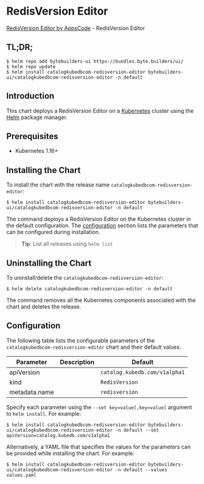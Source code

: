 # RedisVersion Editor

[RedisVersion Editor by AppsCode](https://byte.builders) - RedisVersion Editor

## TL;DR;

```console
$ helm repo add bytebuilders-ui https://bundles.byte.builders/ui/
$ helm repo update
$ helm install catalogkubedbcom-redisversion-editor bytebuilders-ui/catalogkubedbcom-redisversion-editor -n default
```

## Introduction

This chart deploys a RedisVersion Editor on a [Kubernetes](http://kubernetes.io) cluster using the [Helm](https://helm.sh) package manager.

## Prerequisites

- Kubernetes 1.16+

## Installing the Chart

To install the chart with the release name `catalogkubedbcom-redisversion-editor`:

```console
$ helm install catalogkubedbcom-redisversion-editor bytebuilders-ui/catalogkubedbcom-redisversion-editor -n default
```

The command deploys a RedisVersion Editor on the Kubernetes cluster in the default configuration. The [configuration](#configuration) section lists the parameters that can be configured during installation.

> **Tip**: List all releases using `helm list`

## Uninstalling the Chart

To uninstall/delete the `catalogkubedbcom-redisversion-editor`:

```console
$ helm delete catalogkubedbcom-redisversion-editor -n default
```

The command removes all the Kubernetes components associated with the chart and deletes the release.

## Configuration

The following table lists the configurable parameters of the `catalogkubedbcom-redisversion-editor` chart and their default values.

|   Parameter   | Description |            Default            |
|---------------|-------------|-------------------------------|
| apiVersion    |             | `catalog.kubedb.com/v1alpha1` |
| kind          |             | `RedisVersion`                |
| metadata.name |             | `redisversion`                |


Specify each parameter using the `--set key=value[,key=value]` argument to `helm install`. For example:

```console
$ helm install catalogkubedbcom-redisversion-editor bytebuilders-ui/catalogkubedbcom-redisversion-editor -n default --set apiVersion=catalog.kubedb.com/v1alpha1
```

Alternatively, a YAML file that specifies the values for the parameters can be provided while
installing the chart. For example:

```console
$ helm install catalogkubedbcom-redisversion-editor bytebuilders-ui/catalogkubedbcom-redisversion-editor -n default --values values.yaml
```
